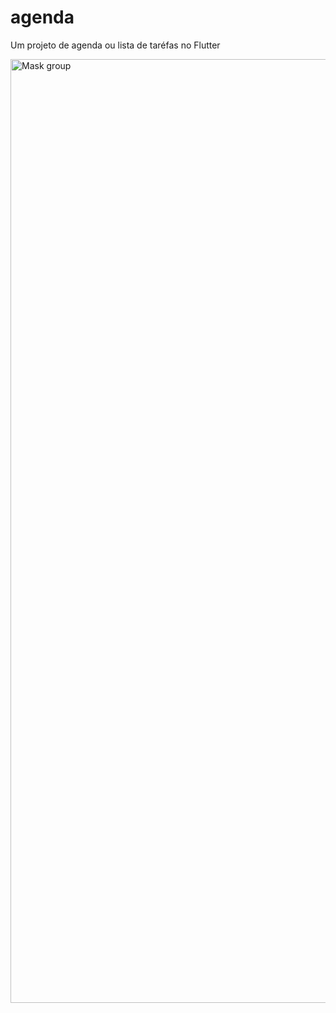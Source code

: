 # agenda

Um projeto de agenda ou lista de taréfas no Flutter

<img width="1510" alt="Mask group" src="https://github.com/user-attachments/assets/0ae8d041-e74a-402f-9f7b-3c128931013f" />


